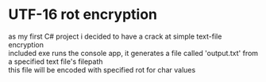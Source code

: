 # UTF-16 rot encryption
as my first C# project i decided to have a crack at simple text-file encryption\
included exe runs the console app, it generates a file called 'output.txt' from a specified text file's filepath\
this file will be encoded with specified rot for char values 
